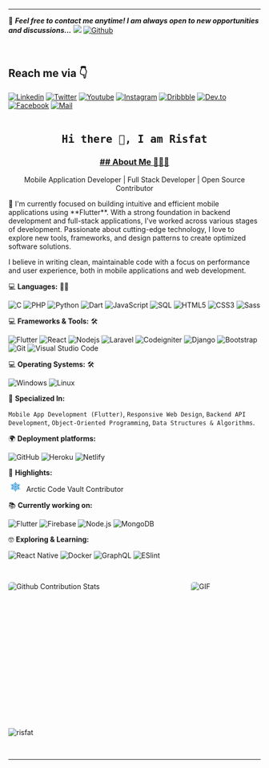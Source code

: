 <!--

## Complete list of github markdown emoji markup
https://gist.github.com/rxaviers/7360908

## technologies Icons 
https://simpleicons.org/

-->
---

📝 ***Feel free to contact me anytime! I am always open to new opportunities and discussions...*** <img src="https://media.giphy.com/media/WUlplcMpOCEmTGBtBW/giphy.gif" width="30"> [![Github](https://img.shields.io/github/followers/risfat?label=Follow%20Me&style=social)](https://github.com/risfat)  
<br>
<br>

## Reach me via 👇

[![Linkedin](https://img.shields.io/badge/LinkedIn-blue.svg?style=for-the-badge&logo=linkedin)](https://www.linkedin.com/in/risfat/)
[![Twitter](https://img.shields.io/badge/Twitter-skyblue.svg?style=for-the-badge&logo=twitter)](https://twitter.com/risfat404)
[![Youtube](https://img.shields.io/badge/Youtube-red.svg?style=for-the-badge&logo=youtube)](https://www.youtube.com/channel/UC0B5kXA9TWrljpCsnRMm57g)
[![Instagram](https://img.shields.io/badge/Instagram-gray.svg?style=for-the-badge&logo=instagram)](https://www.instagram.com/risfat/)
[![Dribbble](https://img.shields.io/badge/Dribbble-pink.svg?style=for-the-badge&logo=dribbble)](https://dribbble.com/risfat)
[![Dev.to](https://img.shields.io/badge/Dev.to-black.svg?style=for-the-badge&logo=dev)](https://dev.to/risfat)
[![Facebook](https://img.shields.io/badge/Facebook-skyblue.svg?style=for-the-badge&logo=facebook)](https://www.facebook.com/its.risfat)
[![Mail](https://img.shields.io/badge/Mail-risfat.bd@gmail.com-blue?logo=Gmail&logoColor=blue&labelColor=black)](mailto:risfat.bd@gmail.com)  
<br>

<h2 align='center'><samp><strong>Hi there 👋, I am Risfat</strong></samp></h2>
<h3 align='center'><strong><a href="https://risfat.devtech365.com/" target="_blank">## About Me 🤷🏻‍♂️</a></strong></h3>
<p align='center'>Mobile Application Developer | Full Stack Developer | Open Source Contributor</p>

<p align='left'> 📱 I'm currently focused on building intuitive and efficient mobile applications using **Flutter**. With a strong foundation in backend development and full-stack applications, I've worked across various stages of development. Passionate about cutting-edge technology, I love to explore new tools, frameworks, and design patterns to create optimized software solutions. </p>

I believe in writing clean, maintainable code with a focus on performance and user experience, both in mobile applications and web development.

💻 **Languages:** 🐱‍👤 <br>

![C](https://img.shields.io/badge/-C-000000?style=flat&logo=c&logoColor=F05032&labelColor=ffffff)
![PHP](https://img.shields.io/badge/-PHP-000000?style=flat&logo=PHP&logoColor=5466b8&labelColor=ffffff)
![Python](https://img.shields.io/badge/-Python-000000?style=flat&logo=Python&logoColor=FFE335&labelColor=1E5BBD)
![Dart](https://img.shields.io/badge/-Dart-000000?style=flat&logo=dart&logoColor=1E5BBD&labelColor=A7C8FF)
![JavaScript](https://img.shields.io/badge/-JavaScript-000000?style=flat&logo=javascript)
![SQL](https://img.shields.io/badge/-SQL-000000?style=flat&logo=mysql&labelColor=ffffff)
![HTML5](https://img.shields.io/badge/-HTML5-000000?style=flat&logo=html5&logoColor=ffffff&labelColor=E34F26)
![CSS3](https://img.shields.io/badge/-CSS3-000000?style=flat&logo=css3&logoColor=ffffff&labelColor=1572B6) 
![Sass](https://img.shields.io/badge/-Sass-000000?style=flat&logo=sass&logoColor=ffffff&labelColor=%23CC6699)

💻 **Frameworks & Tools:** 🛠️<br>

![Flutter](https://img.shields.io/badge/-Flutter-000000?style=flat&logo=flutter&logoColor=02569B)
![React](https://img.shields.io/badge/-React-000000?style=flat&logo=react)
![Nodejs](https://img.shields.io/badge/-Nodejs-000000?style=flat&logo=Node.js)
![Laravel](https://img.shields.io/badge/-Laravel-000000?style=flat&logo=laravel&logoColor=ffffff&labelColor=FF2D20)
![Codeigniter](https://img.shields.io/badge/-CodeIgniter-000000?style=flat&logo=codeIgniter&logoColor=ffffff&labelColor=FF2D20)
![Django](https://img.shields.io/badge/-Django-000000?style=flat&logo=Django&logoColor=ffffff)
![Bootstrap](https://img.shields.io/badge/-Bootstrap-000000?style=flat&logo=bootstrap&logoColor=ffffff&labelColor=563D7C)
![Git](https://img.shields.io/badge/-Git-000000?style=flat&logo=git&logoColor=F05032&labelColor=ffffff)
![Visual Studio Code](https://img.shields.io/badge/-VSCode-000000?style=flat&logo=visual-studio-code&labelColor=007ACC)

💻 **Operating Systems:** 🛠️<br>

![Windows](https://img.shields.io/badge/-Windows-000000?style=flat&logo=windows&logoColor=ffffff&labelColor=0078D6)
![Linux](https://img.shields.io/badge/-Linux-000000?style=flat&logo=linux&logoColor=ffffff&labelColor=0078D6)

🧐 **Specialized In:**<br>

`Mobile App Development (Flutter)`, `Responsive Web Design`, `Backend API Development`, `Object-Oriented Programming`, `Data Structures & Algorithms`.

🌍 **Deployment platforms:**<br>

![GitHub](https://img.shields.io/badge/-GitHub-000000?style=flat&logo=github&logoColor=000000&labelColor=ffffff) ![Heroku](https://img.shields.io/badge/-Heroku-000000?style=flat&logo=heroku&labelColor=430098) ![Netlify](https://img.shields.io/badge/-Netlify-000000?style=flat&logo=netlify&labelColor=000000)

🚩 **Highlights:** <br>
&nbsp;<img src='https://raw.githubusercontent.com/acervenky/animated-github-badges/master/assets/acbadge.gif' style="margin-top: 10px;" width="20px" height="20px">&nbsp;&nbsp;&nbsp;<span>Arctic Code Vault Contributor</span>

📚 **Currently working on:** <br>

![Flutter](https://img.shields.io/badge/-Flutter-000000?style=flat&logo=flutter&logoColor=02569B)
![Firebase](https://img.shields.io/badge/-Firebase-000000?style=flat&logo=firebase&labelColor=ffca28)
![Node.js](https://img.shields.io/badge/-Node.js-000000?style=flat&logo=node.js&labelColor=ffffff)
![MongoDB](https://img.shields.io/badge/-MongoDB-000000?style=flat&logo=mongodb&labelColor=ffffff)

🤓 **Exploring & Learning:** <br>

![React Native](https://img.shields.io/badge/-React%20Native-000000?style=flat&logo=react&labelColor=000000)
![Docker](https://img.shields.io/badge/-Docker-000000?style=flat&logo=docker)
![GraphQL](https://img.shields.io/badge/-GraphQL-000000?style=flat&logo=graphql&logoColor=ffffff)
![ESlint](https://img.shields.io/badge/-ESlint-000000?style=flat&logo=ESlint&labelColor=4B32C3)

</br>
<p style="display: flex; justify-contect: space-between;">
<img style="border-radius: 5px; margin-bottom: 5px" alt="Github Contribution Stats" width="330px" height="240px" src="https://github-contribution-stats.vercel.app/api/?username=risfat" />
<img style="border-radius: 5px; margin: 0 0 5px 35px;" alt="GIF" width="320px" height="240px" src="https://miro.medium.com/max/875/1*Urc28sbnORGOW5oyohQ06g.gif" />
</p>
<br>
<p><img align="center" src="https://github-readme-streak-stats.herokuapp.com/?user=risfat&" alt="risfat" /></p>
<br>

---
